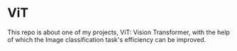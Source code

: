 # ViT
This repo is about one of my projects, ViT: Vision Transformer, with the help of which the Image classification task's efficiency can be improved.
